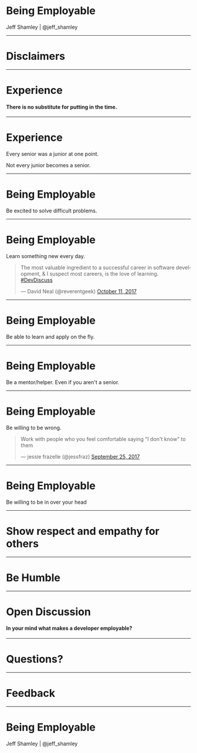
# Being Employable

Jeff Shamley | @jeff_shamley

---

# Disclaimers

---

# Experience

#### There is no substitute for putting in the time.
<!-- .element: class="fragment" -->

___

# Experience

Every senior was a junior at one point.

Not every junior becomes a senior.
<!-- .element: class="fragment" -->

---

# Being Employable

Be excited to solve difficult problems.
___

# Being Employable

Learn something new every day.

<blockquote class="twitter-tweet" data-lang="en"><p lang="en" dir="ltr">The most valuable ingredient to a successful career in software development, &amp; I suspect most careers, is the love of learning. <a href="https://twitter.com/hashtag/DevDiscuss?src=hash&amp;ref_src=twsrc%5Etfw">#DevDiscuss</a></p>&mdash; David Neal (@reverentgeek) <a href="https://twitter.com/reverentgeek/status/917922916595130369?ref_src=twsrc%5Etfw">October 11, 2017</a></blockquote>
<!-- .element: class="fragment" -->
<script async src="https://platform.twitter.com/widgets.js" charset="utf-8"></script>

___

# Being Employable

Be able to learn and apply on the fly.
___

# Being Employable

Be a mentor/helper. Even if you aren't a senior.
___

# Being Employable

Be willing to be wrong.

<blockquote class="twitter-tweet" data-lang="en"><p lang="en" dir="ltr">Work with people who you feel comfortable saying &quot;I don&#39;t know&quot; to them</p>&mdash; jessie frazelle (@jessfraz) <a href="https://twitter.com/jessfraz/status/912409382083842051?ref_src=twsrc%5Etfw">September 25, 2017</a></blockquote>
<!-- .element: class="fragment" -->
<script async src="https://platform.twitter.com/widgets.js" charset="utf-8"></script>

___

# Being Employable

Be willing to be in over your head
___

# Show respect and empathy for others

---

# Be Humble

---

# Open Discussion

#### In your mind what makes a developer employable?
<!-- .element: class="fragment" -->

---

# Questions?

---

# Feedback

---

# Being Employable

Jeff Shamley | @jeff_shamley